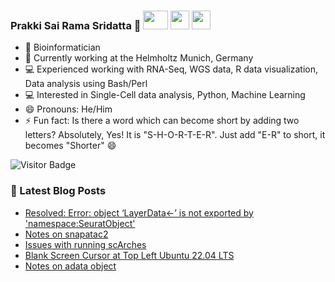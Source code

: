 ### Prakki Sai Rama Sridatta 👋 [<img src="https://img.shields.io/badge/-blue?style=flat-square&logo=Linkedin&logoColor=white&link=https://www.linkedin.com/in/prakki-sai-rama-sridatta-data" width="40" height="30">](https://www.linkedin.com/in/prakki-sai-rama-sridatta-data/) [<img src="https://upload.wikimedia.org/wikipedia/commons/thumb/6/6f/Logo_of_Twitter.svg/1920px-Logo_of_Twitter.svg.png" width="30" height="30">](https://twitter.com/Prakki_Rama) [<img src="https://www.blogger.com/img/logo_blogger_40px.png" width="30" height="30">](https://asearchforsolutions.blogspot.com/)


- 🔭 Bioinformatician
- 🌱 Currently working at the Helmholtz Munich, Germany
- 💻 Experienced working with RNA-Seq, WGS data, R data visualization, Data analysis using Bash/Perl
- 💻 Interested in Single-Cell data analysis, Python, Machine Learning
- 😄 Pronouns: He/Him
- ⚡ Fun fact: Is there a word which can become short by adding two letters? Absolutely, Yes! It is "S-H-O-R-T-E-R". Just add "E-R" to short, it becomes "Shorter" 😄

![Visitor Badge](https://visitor-badge.laobi.icu/badge?page_id=ramadatta.ramdatta)


### 📕 Latest Blog Posts
<!-- BLOG-POST-LIST:START -->
- [Resolved: Error: object ‘LayerData&lt;-’ is not exported by &#39;namespace:SeuratObject&#39;](https://asearchforsolutions.blogspot.com/2023/11/resolved-error-object-layerdata-is-not.html)
- [Notes on snapatac2](https://asearchforsolutions.blogspot.com/2023/11/notes-on-snapatac2.html)
- [Issues with running scArches](https://asearchforsolutions.blogspot.com/2023/10/issues-with-running-scarches.html)
- [Blank Screen Cursor at Top Left Ubuntu 22.04 LTS](https://asearchforsolutions.blogspot.com/2023/10/blank-screen-cursor-at-top-left-ubuntu.html)
- [Notes on adata object](https://asearchforsolutions.blogspot.com/2023/09/notes-on-adata-object.html)
<!-- BLOG-POST-LIST:END -->
